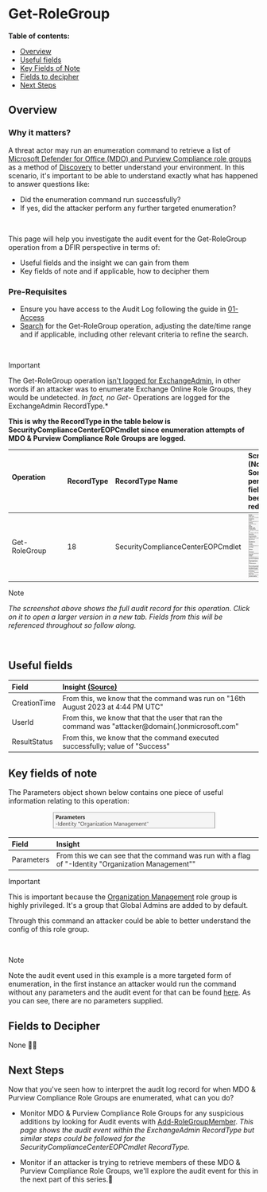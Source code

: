 <h1>Get-RoleGroup</h1>

 **Table of contents:**
 - [Overview](#Overview)
 - [Useful fields](#useful-fields)
 - [Key Fields of Note](#key-fields-of-note)
 - [Fields to decipher](#fields-to-decipher)
 - [Next Steps](#next-steps)

<h2>Overview</h2>

<h3>Why it matters?</h3>

A threat actor may run an enumeration command to retrieve a list of [Microsoft Defender for Office (MDO) and Purview Compliance role groups](https://learn.microsoft.com/en-us/microsoft-365/security/office-365-security/scc-permissions?view=o365-worldwide#role-groups-in-microsoft-defender-for-office-365-and-microsoft-purview-compliance) as a method of [Discovery](https://attack.mitre.org/tactics/TA0007/) to better understand your environment. In this scenario, it's important to be able to understand exactly what has happened to answer questions like: 

* Did the enumeration command run successfully?
* If yes, did the attacker perform any further targeted enumeration?

<br>

This page will help you investigate the audit event for the Get-RoleGroup operation from a DFIR perspective in terms of:
* Useful fields and the insight we can gain from them
* Key fields of note and if applicable, how to decipher them

<h3>Pre-Requisites</h3>

* Ensure you have access to the Audit Log following the guide in [01-Access](01-Access.md)
* [Search](images/4a.png) for the Get-RoleGroup  operation, adjusting the date/time range and if applicable, including other relevant criteria to refine the search.

<br>

> [!IMPORTANT]  
> The Get-RoleGroup operation [isn't logged for ExchangeAdmin](https://learn.microsoft.com/en-us/purview/audit-log-activities#exchange-admin-activities), in other words if an attacker was to enumerate Exchange Online Role Groups, they would be undetected. *In fact, no Get-* Operations are logged for the ExchangeAdmin RecordType.*
> 
> **This is why the RecordType in the table below is SecurityComplianceCenterEOPCmdlet since enumeration attempts of MDO & Purview Compliance Role Groups are logged.**

| Operation &nbsp;&nbsp;&nbsp;&nbsp;&nbsp;&nbsp;&nbsp;&nbsp;&nbsp;&nbsp;&nbsp;&nbsp;&nbsp;&nbsp;&nbsp;&nbsp;&nbsp;&nbsp;&nbsp;&nbsp;&nbsp;&nbsp;&nbsp;&nbsp;&nbsp;&nbsp;| RecordType | RecordType Name | Screenshot (Note: Some personal fields have been redacted) | Description &nbsp;&nbsp;&nbsp;&nbsp;&nbsp;&nbsp;&nbsp;&nbsp;&nbsp;&nbsp;&nbsp;&nbsp;&nbsp;&nbsp;&nbsp;&nbsp;&nbsp;&nbsp;&nbsp;&nbsp;&nbsp;&nbsp;&nbsp;&nbsp;&nbsp;&nbsp;&nbsp;&nbsp;&nbsp;&nbsp;&nbsp;&nbsp;&nbsp;&nbsp;&nbsp;&nbsp;&nbsp;&nbsp;&nbsp;&nbsp;&nbsp;&nbsp;&nbsp;&nbsp;&nbsp;&nbsp;&nbsp;&nbsp;&nbsp;&nbsp;&nbsp;&nbsp;&nbsp;&nbsp;&nbsp;|
|:---|:---|:---|:---|:---|
| Get-RoleGroup | 18 | SecurityComplianceCenterEOPCmdlet | <img src="images/4b.png"> | Get-RoleGroup is an operation logged when an admin runs a command to retrieve a list of MDO & Purview Compliance Role Groups. |

> [!NOTE]  
> *The screenshot above shows the full audit record for this operation. Click on it to open a larger version in a new tab. Fields from this will be referenced throughout so follow along.*

<br> 

<h2>Useful fields</h2>

| Field | Insight [(Source)](https://learn.microsoft.com/en-us/purview/audit-log-detailed-properties) |
|:---|:---|
| CreationTime | From this, we know that the command was run on "16th August 2023 at 4:44 PM UTC" |
| UserId | From this, we know that that the user that ran the command was "attacker@domain(.)onmicrosoft.com" |
| ResultStatus | From this, we know that the command executed successfully; value of "Success" | 

<h2>Key fields of note</h2>

The Parameters object shown below contains one piece of useful information relating to this operation:
<p align="center">
<img align="center" width="65%" src="images/4c.png">
</p>

| Field | Insight |
|:---|:---|
| Parameters | From this we can see that the command was run with a flag of "-Identity "Organization Management"" |

> [!IMPORTANT]
> This is important because the [Organization Management](https://learn.microsoft.com/en-us/microsoft-365/security/office-365-security/scc-permissions?view=o365-worldwide#:~:text=View%2DOnly%20Recipients-,Organization%20Management,-1) role group is highly privileged. It's a group that Global Admins are added to by default.
>
> Through this command an attacker could be able to better understand the config of this role group.

<br>

> [!NOTE]
> Note the audit event used in this example is a more targeted form of enumeration, in the first instance an attacker would run the command without any parameters and the audit event for that can be found [here](images/4d.png). As you can see, there are no parameters supplied.

<h2>Fields to Decipher</h2>

None 👌🏽

<h2>Next Steps</h2>

Now that you've seen how to interpret the audit log record for when MDO & Purview Compliance Role Groups are enumerated, what can you do?

* Monitor MDO & Purview Compliance Role Groups for any suspicious additions by looking for Audit events with [Add-RoleGroupMember](03-Add-RoleGroupMember.md).
  *This page shows the audit event within the ExchangeAdmin RecordType but similar steps could be followed for the SecurityComplianceCenterEOPCmdlet RecordType.*
  
* Monitor if an attacker is trying to retrieve members of these MDO & Purview Compliance Role Groups, we'll explore the audit event for this in the next part of this series.🚀
